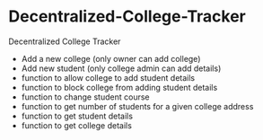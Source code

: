 # Decentralized-College-Tracker
Decentralized College Tracker
<ul><li>Add a new college (only owner can add college)</li>
<li>Add new student (only college admin can add details)</li>
<li>function to allow college to add student details </li>
  <li>function to block college from adding student details </li>
<li>function to change student course</li>
  <li>function to get number of students for a given college address</li>
  <Li>function to get student details</Li>
  <li>function to get college details</li>
  </ul>
